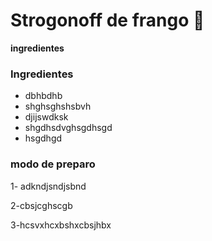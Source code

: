 # Strogonoff de frango :chicken:

**ingredientes**

### Ingredientes

- dbhbdhb
- shghsghshsbvh
- djijswdksk
- shgdhsdvghsgdhsgd
- hsgdhgd

### modo de preparo

1- adkndjsndjsbnd

2-cbsjcghscgb

3-hcsvxhcxbshxcbsjhbx